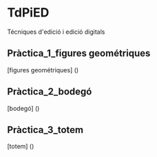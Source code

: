# TdPiED
Técniques d'edició i edició digitals
## Pràctica_1_figures geométriques
[figures geométriques] ()
## Pràctica_2_bodegó
[bodegó] ()
## Pràctica_3_totem
[totem] ()

